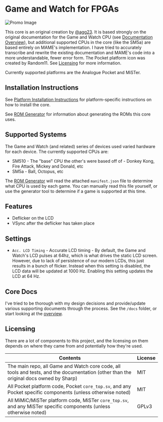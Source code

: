 # Game and Watch for FPGAs

![Promo Image](../assets/promo.jpg)

This core is an original creation by [@agg23](https://github.com/agg23). It is based strongly on the original documentation for the Game and Watch CPU (see [Documentation Overview](docs/overview.md)), but additional supported CPUs in the core (like the SM5a) are based entirely on MAME's implementation. I have tried to accurately transcribe and rewrite the existing documentation and MAME's code into a more understandable, fewer error form. The Pocket platform icon was created by Random11. See [Licensing](#licensing) for more information.

Currently supported platforms are the Analogue Pocket and MiSTer.

## Installation Instructions

See [Platform Installation Instructions](docs/platform_installation.md) for platform-specific instructions on how to install the core.

See [ROM Generator](docs/rom_generator.md) for information about generating the ROMs this core uses.

## Supported Systems

The Game and Watch (and related) series of devices used varied hardware for each device. The currently supported CPUs are:
* SM510 - The "base" CPU the other's were based off of - Donkey Kong, Fire Attack, Mickey and Donald, etc
* SM5a - Ball, Octopus, etc

The [ROM Generator](docs/rom_generator.md) will read the attached `manifest.json` file to determine what CPU is used by each game. You can manually read this file yourself, or use the generator tool to determine if a game is supported at this time.

## Features

* Deflicker on the LCD
* VSync after the deflicker has taken place

## Settings

* `Acc. LCD Timing` - Accurate LCD timing - By default, the Game and Watch's LCD pulses at 64hz, which is what drives the static LCD screen. However, due to lack of persistence of our modern LCDs, this just results in a bunch of flicker. Instead when this setting is disabled, the LCD data will be updated at 1000 Hz. Enabling this setting updates the LCD at 64 Hz.

## Core Docs

I've tried to be thorough with my design decisions and provide/update various supporting documents through the process. See the `/docs` folder, or start looking at the [overview](docs/overview.md).

## Licensing

There are a lot of components to this project, and the licensing on them depends on where they came from and potentially how they're used.

| Contents                                                                                                                              | License |
| ------------------------------------------------------------------------------------------------------------------------------------- | ------- |
| The main repo, all Game and Watch core code, all tools and tests, and the documentation (other than the original docs owned by Sharp) | MIT     |
| All Pocket platform code, Pocket `core_top.sv`, and any Pocket specific components (unless otherwise noted)                           | MIT     |
| All MiMiC/MiSTer platform code, MiSTer `core_top.sv`, and any MiSTer specific components (unless otherwise noted)                     | GPLv3   |
